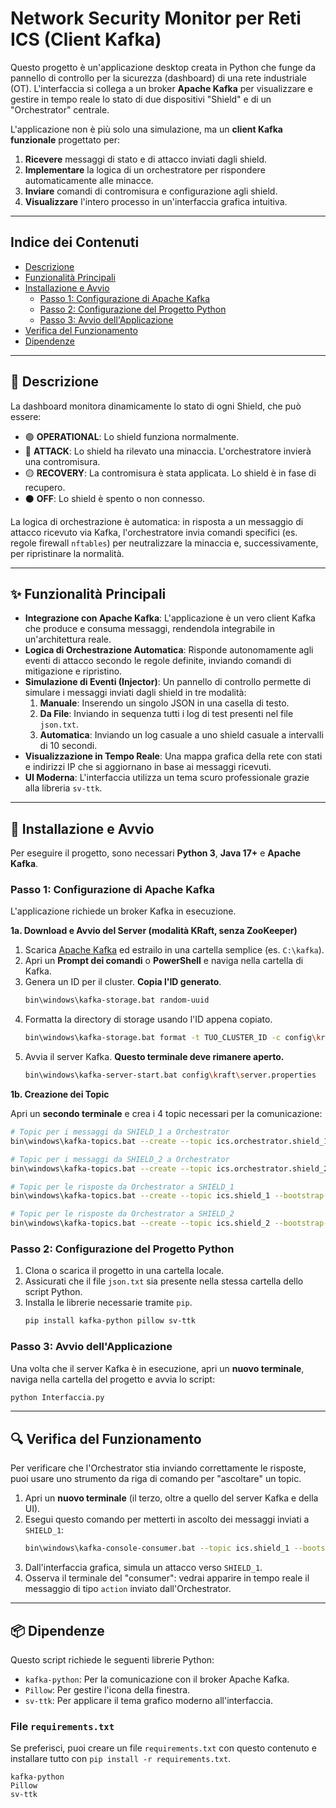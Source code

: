 # Network Security Monitor per Reti ICS (Client Kafka)

Questo progetto è un'applicazione desktop creata in Python che funge da pannello di controllo per la sicurezza (dashboard) di una rete industriale (OT). L'interfaccia si collega a un broker **Apache Kafka** per visualizzare e gestire in tempo reale lo stato di due dispositivi "Shield" e di un "Orchestrator" centrale.

L'applicazione non è più solo una simulazione, ma un **client Kafka funzionale** progettato per:
1.  **Ricevere** messaggi di stato e di attacco inviati dagli shield.
2.  **Implementare** la logica di un orchestratore per rispondere automaticamente alle minacce.
3.  **Inviare** comandi di contromisura e configurazione agli shield.
4.  **Visualizzare** l'intero processo in un'interfaccia grafica intuitiva.

---

## Indice dei Contenuti
* [Descrizione](#-descrizione)
* [Funzionalità Principali](#-funzionalità-principali)
* [Installazione e Avvio](#-installazione-e-avvio)
    * [Passo 1: Configurazione di Apache Kafka](#passo-1-configurazione-di-apache-kafka)
    * [Passo 2: Configurazione del Progetto Python](#passo-2-configurazione-del-progetto-python)
    * [Passo 3: Avvio dell'Applicazione](#passo-3-avvio-dellapplicazione)
* [Verifica del Funzionamento](#-verifica-del-funzionamento)
* [Dipendenze](#-dipendenze)

---

## 📜 Descrizione

La dashboard monitora dinamicamente lo stato di ogni Shield, che può essere:
* 🟢 **OPERATIONAL**: Lo shield funziona normalmente.
* 🔴 **ATTACK**: Lo shield ha rilevato una minaccia. L'orchestratore invierà una contromisura.
* 🟡 **RECOVERY**: La contromisura è stata applicata. Lo shield è in fase di recupero.
* ⚫ **OFF**: Lo shield è spento o non connesso.

La logica di orchestrazione è automatica: in risposta a un messaggio di attacco ricevuto via Kafka, l'orchestratore invia comandi specifici (es. regole firewall `nftables`) per neutralizzare la minaccia e, successivamente, per ripristinare la normalità.

---

## ✨ Funzionalità Principali
* **Integrazione con Apache Kafka**: L'applicazione è un vero client Kafka che produce e consuma messaggi, rendendola integrabile in un'architettura reale.
* **Logica di Orchestrazione Automatica**: Risponde autonomamente agli eventi di attacco secondo le regole definite, inviando comandi di mitigazione e ripristino.
* **Simulazione di Eventi (Injector)**: Un pannello di controllo permette di simulare i messaggi inviati dagli shield in tre modalità:
    1.  **Manuale**: Inserendo un singolo JSON in una casella di testo.
    2.  **Da File**: Inviando in sequenza tutti i log di test presenti nel file `json.txt`.
    3.  **Automatica**: Inviando un log casuale a uno shield casuale a intervalli di 10 secondi.
* **Visualizzazione in Tempo Reale**: Una mappa grafica della rete con stati e indirizzi IP che si aggiornano in base ai messaggi ricevuti.
* **UI Moderna**: L'interfaccia utilizza un tema scuro professionale grazie alla libreria `sv-ttk`.

---

## 🔧 Installazione e Avvio

Per eseguire il progetto, sono necessari **Python 3**, **Java 17+** e **Apache Kafka**.

### Passo 1: Configurazione di Apache Kafka
L'applicazione richiede un broker Kafka in esecuzione.

**1a. Download e Avvio del Server (modalità KRaft, senza ZooKeeper)**

1.  Scarica [Apache Kafka](https://kafka.apache.org/downloads) ed estrailo in una cartella semplice (es. `C:\kafka`).
2.  Apri un **Prompt dei comandi** o **PowerShell** e naviga nella cartella di Kafka.
3.  Genera un ID per il cluster. **Copia l'ID generato**.
    ```bash
    bin\windows\kafka-storage.bat random-uuid
    ```
4.  Formatta la directory di storage usando l'ID appena copiato.
    ```bash
    bin\windows\kafka-storage.bat format -t TUO_CLUSTER_ID -c config\kraft\server.properties
    ```
5.  Avvia il server Kafka. **Questo terminale deve rimanere aperto.**
    ```bash
    bin\windows\kafka-server-start.bat config\kraft\server.properties
    ```

**1b. Creazione dei Topic**

Apri un **secondo terminale** e crea i 4 topic necessari per la comunicazione:
```bash
# Topic per i messaggi da SHIELD_1 a Orchestrator
bin\windows\kafka-topics.bat --create --topic ics.orchestrator.shield_1 --bootstrap-server localhost:9092

# Topic per i messaggi da SHIELD_2 a Orchestrator
bin\windows\kafka-topics.bat --create --topic ics.orchestrator.shield_2 --bootstrap-server localhost:9092

# Topic per le risposte da Orchestrator a SHIELD_1
bin\windows\kafka-topics.bat --create --topic ics.shield_1 --bootstrap-server localhost:9092

# Topic per le risposte da Orchestrator a SHIELD_2
bin\windows\kafka-topics.bat --create --topic ics.shield_2 --bootstrap-server localhost:9092
```

### Passo 2: Configurazione del Progetto Python

1.  Clona o scarica il progetto in una cartella locale.
2.  Assicurati che il file `json.txt` sia presente nella stessa cartella dello script Python.
3.  Installa le librerie necessarie tramite `pip`.
    ```bash
    pip install kafka-python pillow sv-ttk
    ```

### Passo 3: Avvio dell'Applicazione

Una volta che il server Kafka è in esecuzione, apri un **nuovo terminale**, naviga nella cartella del progetto e avvia lo script:
```bash
python Interfaccia.py
```

---

## 🔍 Verifica del Funzionamento
Per verificare che l'Orchestrator stia inviando correttamente le risposte, puoi usare uno strumento da riga di comando per "ascoltare" un topic.

1.  Apri un **nuovo terminale** (il terzo, oltre a quello del server Kafka e della UI).
2.  Esegui questo comando per metterti in ascolto dei messaggi inviati a `SHIELD_1`:
    ```bash
    bin\windows\kafka-console-consumer.bat --topic ics.shield_1 --bootstrap-server localhost:9092
    ```
3.  Dall'interfaccia grafica, simula un attacco verso `SHIELD_1`.
4.  Osserva il terminale del "consumer": vedrai apparire in tempo reale il messaggio di tipo `action` inviato dall'Orchestrator.

---

## 📦 Dipendenze
Questo script richiede le seguenti librerie Python:

* `kafka-python`: Per la comunicazione con il broker Apache Kafka.
* `Pillow`: Per gestire l'icona della finestra.
* `sv-ttk`: Per applicare il tema grafico moderno all'interfaccia.

### File `requirements.txt`
Se preferisci, puoi creare un file `requirements.txt` con questo contenuto e installare tutto con `pip install -r requirements.txt`.
```
kafka-python
Pillow
sv-ttk
```
